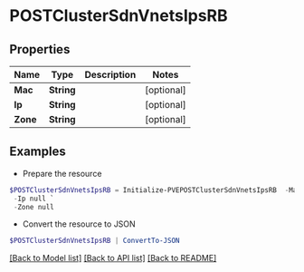 # POSTClusterSdnVnetsIpsRB
## Properties

Name | Type | Description | Notes
------------ | ------------- | ------------- | -------------
**Mac** | **String** |  | [optional] 
**Ip** | **String** |  | [optional] 
**Zone** | **String** |  | [optional] 

## Examples

- Prepare the resource
```powershell
$POSTClusterSdnVnetsIpsRB = Initialize-PVEPOSTClusterSdnVnetsIpsRB  -Mac null `
 -Ip null `
 -Zone null
```

- Convert the resource to JSON
```powershell
$POSTClusterSdnVnetsIpsRB | ConvertTo-JSON
```

[[Back to Model list]](../README.md#documentation-for-models) [[Back to API list]](../README.md#documentation-for-api-endpoints) [[Back to README]](../README.md)

